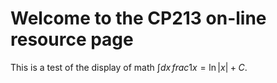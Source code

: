 # Welcome to the CP213 on-line resource page


This is a test of the display of math $\int dx\,frac{1}{x} = \ln |x| + C$.